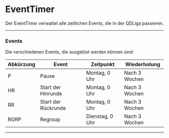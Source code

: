 # EventTimer

Der EventTimer verwaltet alle zeitlichen Events, die in der QDLiga passieren.

---
### Events
Die verschiedenen Events, die ausgelöst werden können sind:

| Abkürzung | Event               | Zeitpunkt       | Wiederholung  |
| --------- | ------------------- | --------------- | ------------- |
| P         | Pause               | Montag, 0 Uhr   | Nach 3 Wochen |
| HR        | Start der Hinrunde  | Montag, 0 Uhr   | Nach 3 Wochen |
| RR        | Start der Rückrunde | Montag, 0 Uhr   | Nach 3 Wochen |
| RGRP      | Regroup             | Dienstag, 0 Uhr | Nach 3 Wochen |

---